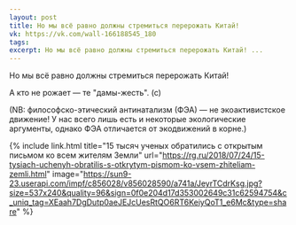 ```yaml
---
layout: post
title: Но мы всё равно должны стремиться перерожать Китай!
vk: https://vk.com/wall-166188545_180
tags: 
excerpt: Но мы всё равно должны стремиться перерожать Китай! ...
---
```

Но мы всё равно должны стремиться перерожать Китай!

А кто не рожает — те "дамы-жесть". (с)

(NB: философско-этический антинатализм (ФЭА) — не экоактивистское движение! У нас всего лишь есть и некоторые экологические аргументы, однако ФЭА отличается от экодвижений в корне.)

{% include link.html title="15 тысяч ученых обратились с открытым письмом ко всем жителям Земли" url="https://rg.ru/2018/07/24/15-tysiach-uchenyh-obratilis-s-otkrytym-pismom-ko-vsem-zhiteliam-zemli.html" image="https://sun9-23.userapi.com/impf/c856028/v856028590/a741a/JeyrTCdrKsg.jpg?size=537x240&quality=96&sign=0f0e204d17d353002649c31c62594754&c_uniq_tag=XEaah7DgDutp0aeJEJcUesRtQO6RT6KeiyQoT1_e6Mc&type=share" %}